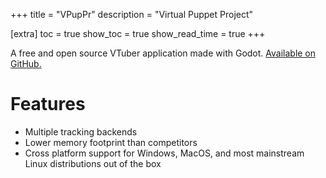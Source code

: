 +++
title = "VPupPr"
description = "Virtual Puppet Project"

[extra]
toc = true
show_toc = true
show_read_time = true
+++

A free and open source VTuber application made with Godot. [Available on GitHub.](https://github.com/virtual-puppet-project)

# Features

* Multiple tracking backends
* Lower memory footprint than competitors
* Cross platform support for Windows, MacOS, and most mainstream Linux distributions out of the box
